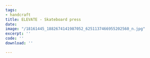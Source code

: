 ```yaml
---
tags:
- handcraft
title: ELEVATE - Skateboard press
date: 
image: "/18161445_1882674141987052_6251137466955202560_n.jpg"
excerpt: ''
code: ''
download: ''

---
```

